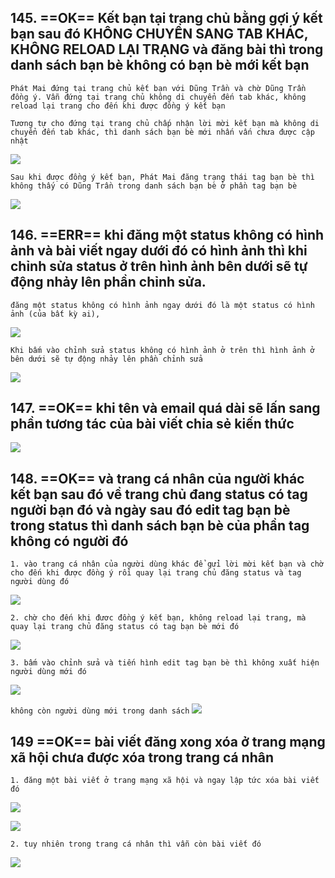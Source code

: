 ## 145. ==OK== Kết bạn tại trang chủ bằng gợi ý kết bạn  sau đó KHÔNG CHUYỂN SANG TAB KHÁC, KHÔNG RELOAD LẠI TRẠNG và đăng bài thì trong danh sách bạn bè không có bạn bè mới kết bạn

`Phát Mai đứng tại trang chủ kết bạn với Dũng Trần và chờ Dũng Trần đồng ý. Vẫn đứng tại trang chủ không di chuyển đến tab khác, không reload lại trang cho đến khi được đồng ý kết bạn`

`Tương tự cho đứng tại trang chủ chấp nhận lời mời kết bạn mà không di chuyển đến tab khác, thì danh sách bạn bè mới nhấn vấn chưa được cập nhật`

![](./../media/img/err/img59.png)

`Sau khi được đồng ý kết bạn, Phát Mai đăng trạng thái tag bạn bè thì không thấy có Dũng Trần trong danh sách bạn bè ở phần tag bạn bè`

![](./../media/img/err/img60.png)

## 146. ==ERR== khi đăng một status không có hình ảnh và bài viết ngay dưới đó có hình ảnh thì khi chỉnh sửa status ở trên hình ảnh bên dưới sẽ tự động nhảy lên phần chỉnh sửa.

`đăng một status không có hình ảnh ngay dưới đó là một status có hình ảnh (của bất kỳ ai), `

![](./../media/img/err/img61.png)

`Khi bấm vào chỉnh sửa status không có hình ảnh ở trên thì hình ảnh ở bên dưới sẽ tự động nhảy lên phần chỉnh sửa`

![](./../media/img/err/img62.png)


## 147. ==OK== khi tên và email quá dài sẽ lấn sang phần tương tác của bài viết chia sẻ kiến thức

![](./../media/img/err/img63.png)

## 148. ==OK== và trang cá nhân của người khác kết bạn sau đó về trang chủ đang status có tag người bạn đó và ngày sau đó edit tag bạn bè trong status thì danh sách bạn bè của phần tag không có người đó

`1. vào trang cá nhân của người dùng khác để gửi lời mời kết bạn và chờ cho đến khi được đồng ý rồi quay lại trang chủ đăng status và tag người dùng đó`

![](./../media/img/err/img64.png)

`2. chờ cho đến khi đươc đồng ý kết bạn, không reload lại trang, mà quay lại trang chủ đăng status có tag bạn bè mới đó`

![](./../media/img/err/img65.png)

`3. bấm vào chỉnh sửa và tiến hình edit tag bạn bè thì không xuất hiện người dùng mới đó`

![](./../media/img/err/img66.png)

`không còn người dùng mới trong danh sách`
![](./../media/img/err/img67.png)


## 149 ==OK== bài viết đăng xong xóa ở trang mạng xã hội chưa được xóa trong trang cá nhân

`1. đăng một bài viết ở trang mạng xã hội và ngay lập tức xóa bài viết đó`

![](./../media/img/err/img68_a.png)

![](./../media/img/err/img68_b.png)

`2. tuy nhiên trong trang cá nhân thì vẫn còn bài viết đó`

![](./../media/img/err/img68_c.png)

